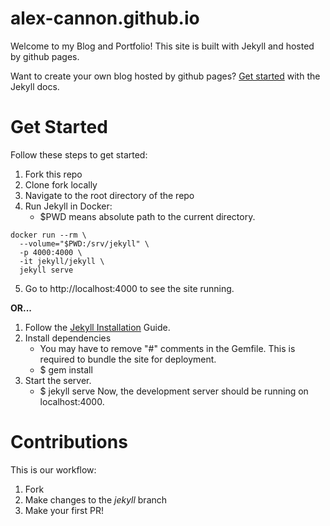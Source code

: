 # alex-cannon.github.io
Welcome to my Blog and Portfolio! This site is built with Jekyll and hosted by github pages.

Want to create your own blog hosted by github pages?
[Get started](https://jekyllrb.com/) with the Jekyll docs.

# Get Started
Follow these steps to get started:

1) Fork this repo
2) Clone fork locally
3) Navigate to the root directory of the repo
4) Run Jekyll in Docker:
    * $PWD means absolute path to the current directory.

```
docker run --rm \
  --volume="$PWD:/srv/jekyll" \
  -p 4000:4000 \
  -it jekyll/jekyll \
  jekyll serve
```

5) Go to http://localhost:4000 to see the site running.

**OR...**

1) Follow the [Jekyll Installation](https://jekyllrb.com/docs/installation/) Guide.
2) Install dependencies
    * You may have to remove "#" comments in the Gemfile. This is required to bundle the site for deployment.
    * $ gem install
3) Start the server.
    * $ jekyll serve
Now, the development server should be running on localhost:4000.

# Contributions
This is our workflow:
1) Fork
2) Make changes to the *jekyll* branch
3) Make your first PR!
